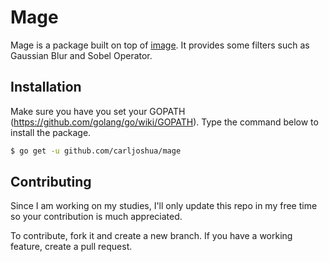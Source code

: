 # Mage

Mage is a package built on top of [image](https://golang.org/pkg/image). It provides some filters such as Gaussian Blur and Sobel Operator.

## Installation
Make sure you have you set your GOPATH (https://github.com/golang/go/wiki/GOPATH). Type the command below to install the package.

```bash
$ go get -u github.com/carljoshua/mage
```

## Contributing
Since I am working on my studies, I'll only update this repo in my free time so your contribution is much appreciated.

To contribute, fork it and create a new branch. If you have a working feature, create a pull request.
